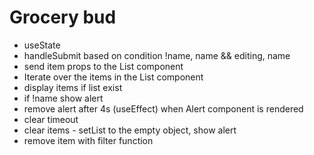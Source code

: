 # Grocery bud

- useState
- handleSubmit based on condition !name, name && editing, name
- send item props to the List component
- Iterate over the items in the List component
- display items if list exist
- if !name show alert
- remove alert after 4s (useEffect) when Alert component is rendered
- clear timeout
- clear items - setList to the empty object, show alert
- remove item with filter function
